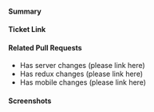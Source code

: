 <!-- Thank you for contributing a pull request! Here are a few tips to help you:

1. If this is your first contribution, make sure you've read the Contribution Checklist https://developers.mattermost.com/contribute/getting-started/contribution-checklist/
2. Read our blog post about "Submitting Great PRs" https://developers.mattermost.com/blog/2019-01-24-submitting-great-prs
3. Take a look at other repository specific documentation at https://developers.mattermost.com/contribute
-->

#### Summary
<!--
A description of what this pull request does.
-->

#### Ticket Link
<!--
If this pull request addresses a Help Wanted ticket, please link the relevant GitHub issue, e.g.

  Fixes https://github.com/mattermost/mattermost-server/issues/XXXXX

Otherwise, link the JIRA ticket.
-->

#### Related Pull Requests
<!--
List all PRs related to resolving a ticket. For instance, if you submitted a PR to `mattermost/mattermost-server`, please include it here.
-->
- Has server changes (please link here)
- Has redux changes (please link here)
- Has mobile changes (please link here)

#### Screenshots
<!--
If the PR includes UI changes, include screenshots/GIFs.
-->